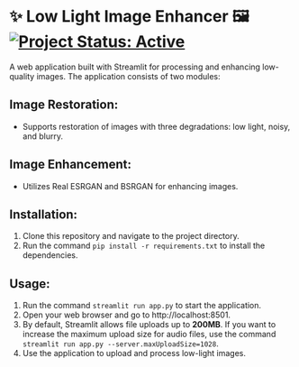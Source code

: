 # ✨ Low Light Image Enhancer 🖼 [![Project Status: Active](https://www.repostatus.org/badges/latest/active.svg)](https://www.repostatus.org/#active)

A web application built with Streamlit for processing and enhancing low-quality images. The application consists of two modules:

## Image Restoration:
- Supports restoration of images with three degradations: low light, noisy, and blurry.

## Image Enhancement:
- Utilizes Real ESRGAN and BSRGAN for enhancing images.

## Installation:
1. Clone this repository and navigate to the project directory.
2. Run the command `pip install -r requirements.txt` to install the dependencies.

## Usage:
1. Run the command `streamlit run app.py` to start the application.
2. Open your web browser and go to http://localhost:8501.
3. By default, Streamlit allows file uploads up to **200MB**. If you want to increase the maximum upload size for audio files, use the command `streamlit run app.py --server.maxUploadSize=1028`.
4. Use the application to upload and process low-light images.
